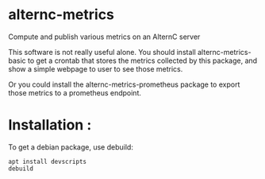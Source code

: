 # alternc-metrics

Compute and publish various metrics on an AlternC server

This software is not really useful alone. You should install alternc-metrics-basic to get a crontab that stores the metrics collected by this package, and show a simple webpage to user to see those metrics. 

Or you could install the alternc-metrics-prometheus package to export those metrics to a prometheus endpoint. 

# Installation : 

To get a debian package, use debuild: 

```
apt install devscripts 
debuild
```

